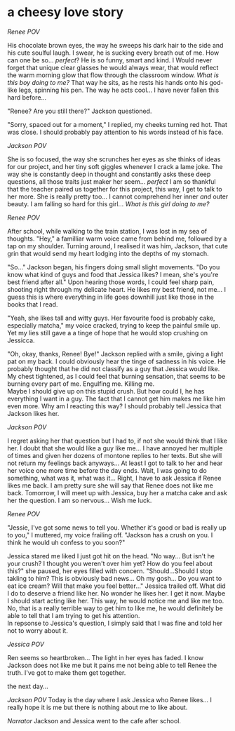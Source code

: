 # a cheesy love story 

*Renee POV* 

  His chocolate brown eyes, the way he sweeps his dark hair to the side and his cute soulful laugh. 
I swear, he is sucking every breath out of me. 
How can one be so... *perfect*? 
He is so funny, smart and kind. 
I Would never forget that unique clear glasses he would always wear, that would reflect the warm morning glow that flow through the classroom window. 
*What is this boy doing to me?* 
That way he sits, as he rests his hands onto his god-like legs, spinning his pen. The way he acts cool... 
I have never fallen this hard before... 


  "Renee? Are you still there?" Jackson questioned.

  "Sorry, spaced out for a moment," I replied, my cheeks turning red hot. 
That was close. 
I should probably pay attention to his words instead of his face. 

*Jackson POV* 

  She is so focused, the way she scrunches her eyes as she thinks of ideas for our project, and her tiny soft giggles whenever I crack a lame joke. 
The way she is constantly deep in thought and constantly asks these deep questions,
all those traits just maker her seem... *perfect* 
I am so thankful that the teacher paired us together for this project, this way, I get to talk to her more. 
She is really pretty too... 
I cannot comprehend her inner *and* outer beauty. 
I am falling so hard for this girl... 
*What is this girl doing to me?* 

*Renee POV* 

  After school, while walking to the train station, I was lost in my sea of thoughts. 
"Hey," a familliar warm voice came from behind me, followed by a tap on my shoulder. 
Turning around, I realised it was him, Jackson, that cute grin that would send my heart lodging into the depths of my stomach.  

  "So..." Jackson began, his fingers doing small slight movements. "Do you know what kind of guys and food that Jessica likes? I mean, she's you're best friend after all." 
Upon hearing those words, I could feel sharp pain, shooting right through my delicate heart. 
He likes my best friend, not me... 
I guess this is where everything in life goes downhill just like those in the books that I read.

  "Yeah, she likes tall and witty guys. Her favourite food is probably cake, especially matcha," my voice cracked, trying to keep the painful smile up. Yet my lies still gave a a tinge of hope that he would stop crushing on Jessicca. 

  "Oh, okay, thanks, Renee! Bye!" Jackson replied with a smile, giving a light pat on my back. 
I could obviously hear the tinge of sadness in his voice. 
He probably thought that he did not classify as a guy that Jessica would like. 
My chest tightened, as I could feel that burning sensation, that seems to be burning every part of me. Engulfing me. Killing me.  
Maybe I should give up on this stupid crush. 
But how could I, he has everything I want in a guy. 
The fact that I cannot get him makes me like him even more. 
Why am I reacting this way? 
I should probably tell Jessica that Jackson likes her. 

*Jackson POV* 

  I regret asking her that question but I had to, if not she would think that I like her. 
I doubt that she would like a guy like me... 
I have annoyed her multiple of times and given her dozens of montone replies to her texts. 
But she will not return my feelings back anyways... 
At least I got to talk to her and hear her voice one more time before the day ends.
Wait, I was going to do something, what was it, what was it... 
Right, I have to ask Jessica if Renee likes me back. 
I am pretty sure she will say that Renee does not like me back. 
Tomorrow, I will meet up with Jessica, buy her a matcha cake and ask her the question. 
I am so nervous... Wish me luck. 

*Renee POV* 

  "Jessie, I've got some news to tell you. Whether it's good or bad is really up to you," I muttered, my voice frailing off. 
"Jackson has a crush on you. I think he would uh confess to you soon?" 

Jessica stared me liked I just got hit on the head. 
"No way... But isn't he your crush? 
I thought you weren't over him yet? 
How do you feel about this?" she paused, her eyes filled with concern. 
"Should...Should I stop takling to him? 
This is obviously bad news... Oh my gosh...
Do you want to eat ice cream? 
Will that make you feel better..." Jessica trailed off. 
What did I do to deserve a friend like her. 
No wonder he likes her. 
I get it now. 
Maybe I should start acting like her. 
This way, he would notice me and like me too. 
No, that is a really terrible way to get him to like me, he would definitely be able to tell that I am trying to get his attention.  
In repsonse to Jessica's question, I simply said that I was fine and told her not to worry about it. 

*Jessica POV*

Ren seems so heartbroken... 
The light in her eyes has faded. 
I know Jackson does not like me but it pains me not being able to tell Renee the truth. 
I've got to make them get together. 

the next day...

*Jackson POV* 
Today is the day where I ask Jessica who Renee likes... 
I really hope it is me but there is nothing about me to like about. 

*Narrator* 
Jackson and Jessica went to the cafe after school. 

